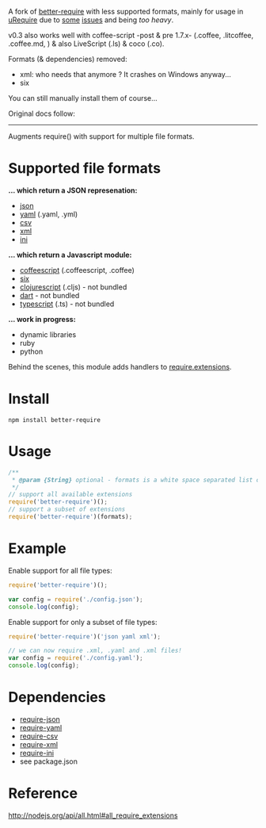 A fork of [better-require](https://github.com/olalonde/better-require) with less supported formats, mainly for usage in [uRequire](https://github.com/anodynos/uRequire) due to [some](https://github.com/olalonde/better-require/issues/3) [issues](https://github.com/olalonde/better-require/issues/2) and being *too heavy*.

v0.3 also works well with coffee-script -post & pre 1.7.x- (.coffee, .litcoffee, .coffee.md, ) & also LiveScript (.ls) & coco (.co).

Formats (& dependencies) removed:

- xml: who needs that anymore ? It crashes on Windows anyway...
- six

You can still manually install them of course...

Original docs follow:
_________________________________________________________

Augments require() with support for multiple file formats.

# Supported file formats
 
**... which return a JSON represenation:**

- [json](http://en.wikipedia.org/wiki/JSON)
- [yaml](http://en.wikipedia.org/wiki/Yaml) (.yaml, .yml)
- [csv](http://en.wikipedia.org/wiki/Comma-separated_values) 
- [xml](http://en.wikipedia.org/wiki/Xml)
- [ini](http://en.wikipedia.org/wiki/INI_file)

**... which return a Javascript module:**

- [coffeescript](http://coffeescript.org) (.coffeescript, .coffee)
- [six](https://github.com/matthewrobb/six)
- [clojurescript](https://github.com/clojure/clojurescript) (.cljs) - not bundled
- [dart](http://www.dartlang.org/) - not bundled
- [typescript](http://www.typescriptlang.org/) (.ts) - not bundled

**... work in progress:**

- dynamic libraries
- ruby
- python

Behind the scenes, this module adds handlers to [require.extensions](http://nodejs.org/api/all.html#all_require_extensions).

# Install

    npm install better-require

# Usage

```javascript
/**
 * @param {String} optional - formats is a white space separated list of formats you would like require() to support.
 */
// support all available extensions
require('better-require')();
// support a subset of extensions
require('better-require')(formats);
```

# Example 

Enable support for all file types:

```javascript
require('better-require')();

var config = require('./config.json');
console.log(config);
```

Enable support for only a subset of file types:

```javascript
require('better-require')('json yaml xml');

// we can now require .xml, .yaml and .xml files!
var config = require('./config.yaml');
console.log(config);
```

# Dependencies

- [require-json](https://github.com/olalonde/require-json)
- [require-yaml](https://github.com/olalonde/require-yaml)
- [require-csv](https://github.com/olalonde/require-csv)
- [require-xml](https://github.com/olalonde/require-xml)
- [require-ini](https://github.com/olalonde/require-ini)
- see package.json

# Reference

http://nodejs.org/api/all.html#all_require_extensions

